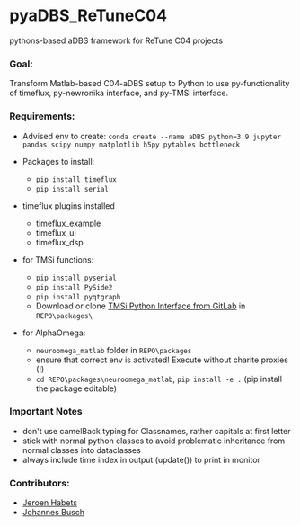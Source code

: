 # pyaDBS_ReTuneC04
pythons-based aDBS framework for ReTune C04 projects

### Goal:
Transform Matlab-based C04-aDBS setup to Python to use py-functionality of
timeflux, py-newronika interface, and py-TMSi interface.

### Requirements:
- Advised env to create:
  `conda create --name aDBS python=3.9 jupyter pandas scipy numpy matplotlib h5py pytables bottleneck`
- Packages to install:
  - `pip install timeflux`
  - `pip install serial`

- timeflux plugins installed
  - timeflux_example
  - timeflux_ui
  - timeflux_dsp

- for TMSi functions:
  - `pip install pyserial`
  - `pip install PySide2`
  - `pip install pyqtgraph`
  - Download or clone <a href="https://gitlab.com/tmsi/tmsi-python-interface">TMSi Python Interface from GitLab</a>
    in `REPO\packages\`


- for AlphaOmega:
  - `neuroomega_matlab` folder in `REPO\packages`
  - ensure that correct env is activated! Execute without charite proxies (!)
  - `cd REPO\packages\neuroomega_matlab`, `pip install -e .`  (pip install the package editable)

  


### Important Notes

- don't use camelBack typing for Classnames, rather capitals at first letter
- stick with normal python classes to avoid problematic inheritance from normal classes into dataclasses
- always include time index in output (update()) to print in monitor
 
### Contributors:
- <a href="https://github.com/jgvhabets">Jeroen Habets</a> 
- <a href="https://github.com/jlbusch">Johannes Busch</a> 
